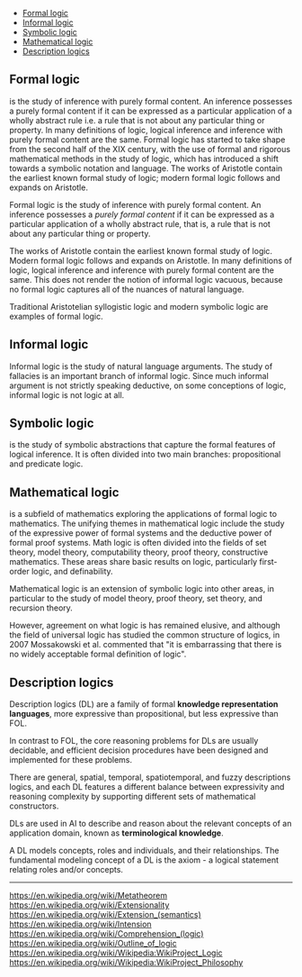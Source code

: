 <!-- TOC -->

- [Formal logic](#formal-logic)
- [Informal logic](#informal-logic)
- [Symbolic logic](#symbolic-logic)
- [Mathematical logic](#mathematical-logic)
- [Description logics](#description-logics)

<!-- /TOC -->


## Formal logic
is the study of inference with purely formal content. An inference possesses a purely formal content if it can be expressed as a particular application of a wholly abstract rule i.e. a rule that is not about any particular thing or property. In many definitions of logic, logical inference and inference with purely formal content are the same. Formal logic has started to take shape from the second half of the XIX century, with the use of formal and rigorous mathematical methods in the study of logic, which has introduced a shift towards a symbolic notation and language. The works of Aristotle contain the earliest known formal study of logic; modern formal logic follows and expands on Aristotle.

Formal logic is the study of inference with purely formal content. An inference possesses a _purely formal content_ if it can be expressed as a particular application of a wholly abstract rule, that is, a rule that is not about any particular thing or property.

The works of Aristotle contain the earliest known formal study of logic. Modern formal logic follows and expands on Aristotle. In many definitions of logic, logical inference and inference with purely formal content are the same. This does not render the notion of informal logic vacuous, because no formal logic captures all of the nuances of natural language.

Traditional Aristotelian syllogistic logic and modern symbolic logic are examples of formal logic.


## Informal logic
Informal logic is the study of natural language arguments. The study of fallacies is an important branch of informal logic. Since much informal argument is not strictly speaking deductive, on some conceptions of logic, informal logic is not logic at all.


## Symbolic logic
is the study of symbolic abstractions that capture the formal features of logical inference. It is often divided into two main branches: propositional and predicate logic.


## Mathematical logic
is a subfield of mathematics exploring the applications of formal logic to mathematics. The unifying themes in mathematical logic include the study of the expressive power of formal systems and the deductive power of formal proof systems. Math logic is often divided into the fields of set theory, model theory, computability theory, proof theory, constructive mathematics. These areas share basic results on logic, particularly first-order logic, and definability.

Mathematical logic is an extension of symbolic logic into other areas, in particular to the study of model theory, proof theory, set theory, and recursion theory.

However, agreement on what logic is has remained elusive, and although the field of universal logic has studied the common structure of logics, in 2007 Mossakowski et al. commented that "it is embarrassing that there is no widely acceptable formal definition of logic".


## Description logics
Description logics (DL) are a family of formal **knowledge representation languages**, more expressive than propositional, but less expressive than FOL.

In contrast to FOL, the core reasoning problems for DLs are usually decidable, and efficient decision procedures have been designed and implemented for these problems.

There are general, spatial, temporal, spatiotemporal, and fuzzy descriptions logics, and each DL features a different balance between  expressivity and reasoning complexity by supporting different sets of mathematical constructors.

DLs are used in AI to describe and reason about the relevant concepts of an application domain, known as **terminological knowledge**.

A DL models concepts, roles and individuals, and their relationships. The fundamental modeling concept of a DL is the axiom - a logical statement relating roles and/or concepts.



---

https://en.wikipedia.org/wiki/Metatheorem
https://en.wikipedia.org/wiki/Extensionality
https://en.wikipedia.org/wiki/Extension_(semantics)
https://en.wikipedia.org/wiki/Intension
https://en.wikipedia.org/wiki/Comprehension_(logic)
https://en.wikipedia.org/wiki/Outline_of_logic
https://en.wikipedia.org/wiki/Wikipedia:WikiProject_Logic
https://en.wikipedia.org/wiki/Wikipedia:WikiProject_Philosophy

